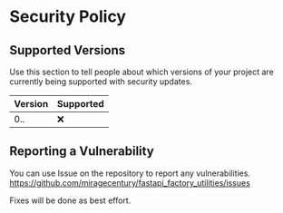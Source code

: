 # Security Policy

## Supported Versions

Use this section to tell people about which versions of your project are
currently being supported with security updates.

| Version | Supported          |
| ------- | ------------------ |
| 0.*.*   | :x:                |

## Reporting a Vulnerability

You can use Issue on the repository to report any vulnerabilities.
https://github.com/miragecentury/fastapi_factory_utilities/issues

Fixes will be done as best effort.
